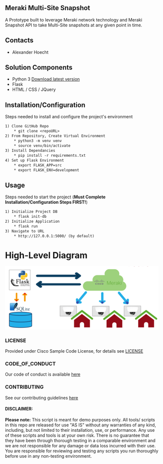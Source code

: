 Meraki Multi-Site Snapshot
-------------------------------------

A Prototype built to leverage Meraki network technology and Meraki Snapshot API to take Multi-Site snapshots at any given point in time.


## Contacts
* Alexander Hoecht

## Solution Components
* Python 3 [Download latest version](https://www.python.org/downloads/)
* Flask
* HTML / CSS / JQuery

## Installation/Configuration
Steps needed to install and configure the project's environment
```
1) Clone GitHub Repo
    * git clone <repoURL>
2) From Repository, Create Virtual Environment
    * python3 -m venv venv
    * source venv/bin/activate
3) Install Dependancies
    * pip install -r requirements.txt
4) Set up Flask Environment
    * export FLASK_APP=src
    * export FLASK_ENV=development
```

## Usage
Steps needed to start the project (<b>Must Complete Installation/Configuration Steps FIRST!</b>)
```
1) Initialize Project DB
    * flask init-db
2) Initialize Application
    * flask run
3) Navigate to URL
    * http://127.0.0.1:5000/ (by default)
```

# High-Level Diagram

![/IMAGES/HLD_Multisite_Snap.png](IMAGES/HLD_Multisite_Snap.png)

### LICENSE

Provided under Cisco Sample Code License, for details see [LICENSE](LICENSE.md)

### CODE_OF_CONDUCT

Our code of conduct is available [here](CODE_OF_CONDUCT.md)

### CONTRIBUTING

See our contributing guidelines [here](CONTRIBUTING.md)

#### DISCLAIMER:
<b>Please note:</b> This script is meant for demo purposes only. All tools/ scripts in this repo are released for use "AS IS" without any warranties of any kind, including, but not limited to their installation, use, or performance. Any use of these scripts and tools is at your own risk. There is no guarantee that they have been through thorough testing in a comparable environment and we are not responsible for any damage or data loss incurred with their use.
You are responsible for reviewing and testing any scripts you run thoroughly before use in any non-testing environment.